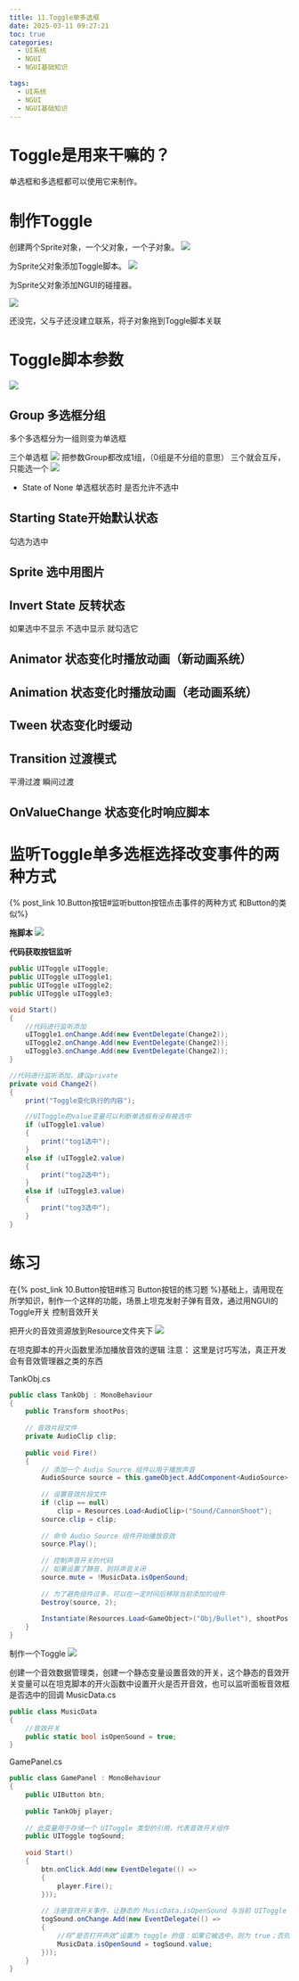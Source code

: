 ```yaml
---
title: 11.Toggle单多选框
date: 2025-03-11 09:27:21
toc: true
categories:
  - UI系统
  - NGUI
  - NGUI基础知识

tags:
  - UI系统
  - NGUI
  - NGUI基础知识
---
```


# Toggle是用来干嘛的？
单选框和多选框都可以使用它来制作。


# 制作Toggle
创建两个Sprite对象，一个父对象，一个子对象。
![](11.Toggle单多选框/file-20250311093000888.png)

为Sprite父对象添加Toggle脚本。
![](11.Toggle单多选框/file-20250311093043965.png)

为Sprite父对象添加NGUI的碰撞器。

![](11.Toggle单多选框/file-20250311093114825.png)

还没完，父与子还没建立联系，将子对象拖到Toggle脚本关联


# Toggle脚本参数

![](11.Toggle单多选框/Toggle参数.png)


## Group 多选框分组
多个多选框分为一组则变为单选框


三个单选框
![](11.Toggle单多选框/file-20250311094203865.png)
把参数Group都改成1组，（0组是不分组的意思）
三个就会互斥，只能选一个
![](11.Toggle单多选框/file-20250311094325317.png)

- State of None
  单选框状态时 是否允许不选中


## Starting State开始默认状态
勾选为选中

## Sprite 选中用图片

## Invert State 反转状态
如果选中不显示
不选中显示
就勾选它

## Animator  状态变化时播放动画（新动画系统）
## Animation  状态变化时播放动画（老动画系统）
## Tween  状态变化时缓动

## Transition 过渡模式
平滑过渡
瞬间过渡

## OnValueChange 状态变化时响应脚本

# 监听Toggle单多选框选择改变事件的两种方式
{% post_link 10.Button按钮#监听button按钮点击事件的两种方式 和Button的类似%}

**拖脚本**
![](11.Toggle单多选框/file-20250311094709622.png)


**代码获取按钮监听**
```cs
public UIToggle uIToggle;
public UIToggle uIToggle1;
public UIToggle uIToggle2;
public UIToggle uIToggle3;

void Start()
{
    //代码进行监听添加
    uIToggle1.onChange.Add(new EventDelegate(Change2));
    uIToggle2.onChange.Add(new EventDelegate(Change2));
    uIToggle3.onChange.Add(new EventDelegate(Change2));
}

//代码进行监听添加，建议private
private void Change2()
{
    print("Toggle变化执行的内容");

    //UIToggle的value变量可以判断单选框有没有被选中
    if (uIToggle1.value)
    {
        print("tog1选中");
    }
    else if (uIToggle2.value)
    {
        print("tog2选中");
    }
    else if (uIToggle3.value)
    {
        print("tog3选中");
    }
}
```


# 练习
在{% post_link 10.Button按钮#练习 Button按钮的练习题 %}基础上，请用现在所学知识，制作一个这样的功能，场景上坦克发射子弹有音效，通过用NGUI的Toggle开关 控制音效开关

把开火的音效资源放到Resource文件夹下
![](11.Toggle单多选框/file-20250311095401608.png)

在坦克脚本的开火函数里添加播放音效的逻辑
注意：
这里是讨巧写法，真正开发会有音效管理器之类的东西

TankObj.cs
```cs
public class TankObj : MonoBehaviour
{
    public Transform shootPos;
    
    // 音效片段文件
    private AudioClip clip;
    
    public void Fire()
    {
        // 添加一个 Audio Source 组件以用于播放声音
        AudioSource source = this.gameObject.AddComponent<AudioSource>();
        
        // 设置音效片段文件
        if (clip == null)
            clip = Resources.Load<AudioClip>("Sound/CannonShoot");
        source.clip = clip;
        
        // 命令 Audio Source 组件开始播放音效
        source.Play();
        
        // 控制声音开关的代码
        // 如果设置了静音，则将声音关闭
        source.mute = !MusicData.isOpenSound;
        
        // 为了避免组件过多，可以在一定时间后移除当前添加的组件
        Destroy(source, 2);
        
        Instantiate(Resources.Load<GameObject>("Obj/Bullet"), shootPos.position, shootPos.rotation);
    }
}
```

制作一个Toggle
![](11.Toggle单多选框/file-20250311100052053.png)



创建一个音效数据管理类，创建一个静态变量设置音效的开关，这个静态的音效开关变量可以在坦克脚本的开火函数中设置开火是否开音效，也可以监听面板音效框是否选中的回调
MusicData.cs
```cs
public class MusicData
{
    //音效开关
    public static bool isOpenSound = true;
}
```

GamePanel.cs
```cs
public class GamePanel : MonoBehaviour
{
    public UIButton btn;
    
    public TankObj player;
    
    // 此变量用于存储一个 UIToggle 类型的引用，代表音效开关组件
    public UIToggle togSound;
    
    void Start()
    {
        btn.onClick.Add(new EventDelegate(() =>
        {
            player.Fire();
        }));
        
        // 注册音效开关事件，让静态的 MusicData.isOpenSound 与当前 UIToggle 组件中 value 值进行同步
        togSound.onChange.Add(new EventDelegate(() =>
        {
            //将“是否打开声效”设置为 toggle 的值：如果它被选中，则为 true；否则为 false
            MusicData.isOpenSound = togSound.value;
        }));
    }
}
```
